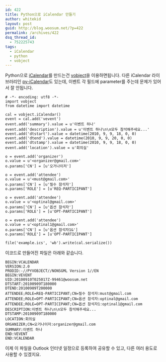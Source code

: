 ```yaml
---
id: 422
title: Python으로 iCalendar 만들기
author: whitekid
layout: post
guid: http://blog.woosum.net/?p=422
permalink: /archives/422
dsq_thread_id:
  - 752225743
tags:
  - iCalendar
  - python
  - vobject
---
```

Python으로 [iCalendar][1]를 만드는건 [vobject][2]을 이용하면됩니다. 다른 iCalendar 라이브러리인 [py-iCalendar][3]도 있는데, 이벤트 각 필드에 parameter를 주는데 문제가 있어서 잘 안됩니다.

    # -*- encoding: utf8 -*-
    import vobject
    from datetime import datetime

    cal = vobject.iCalendar()
    event = cal.add('vevent')
    event.add('summary').value = u'이벤트 하나'
    event.add('description').value = u'이벤트 하나\n\n모두 참석해주세요...'
    event.add('dtstart').value = datetime(2010, 9, 9, 18, 0, 0)
    event.add('dtend').value = datetime(2010, 9, 9, 20, 0, 0)
    event.add('dtstamp').value = datetime(2010, 9, 9, 18, 0, 0)
    event.add('location').value = u'회의실'

    o = event.add('organizer')
    o.value = u'<organizer@gmail.com>'
    o.params['CN'] = [u'오거나이저']

    o = event.add('attendee')
    o.value = u'<must@gmail.com>'
    o.params['CN'] = [u'필수 참석자']
    o.params['ROLE'] = [u'REQ-PARTICIPANT']

    o = event.add('attendee')
    o.value = u'<optinal@gmail.com>'
    o.params['CN'] = [u'옵션 참석자']
    o.params['ROLE'] = [u'OPT-PARTICIPANT']

    o = event.add('attendee')
    o.value = u'<optinal1@gmail.com>'
    o.params['CN'] = [u'옵션 참석자1&']
    o.params['ROLE'] = [u'OPT-PARTICIPANT']

    file('example.ics', 'wb').write(cal.serialize())

이코드로 만들어진 파일은 아래와 같습니다.

    BEGIN:VCALENDAR
    VERSION:2.0
    PRODID:-//PYVOBJECT//NONSGML Version 1//EN
    BEGIN:VEVENT
    UID:20100910T025017Z-99461@woosum.net
    DTSTART:20100909T180000
    DTEND:20100909T200000
    ATTENDEE;ROLE=REQ-PARTICIPANT;CN=필수 참석자:must@gmail.com
    ATTENDEE;ROLE=OPT-PARTICIPANT;CN=옵션 참석자:optinal@gmail.com
    ATTENDEE;ROLE=OPT-PARTICIPANT;CN=옵션 참석자1:optinal1@gmail.com
    DESCRIPTION:이벤트 하나\n\n모두 참석해주세요...
    DTSTAMP:20100909T180000
    LOCATION:회의실
    ORGANIZER;CN=오거나이저:organizer@gmail.com
    SUMMARY:이벤트 하나
    END:VEVENT
    END:VCALENDAR

이제 이 파일을 Outlook 인터넷 일정으로 등록하여 공유할 수 있고, 다른 여러 용도로 사용할 수 있겠지요.

 [1]: http://tools.ietf.org/html/rfc2445
 [2]: http://vobject.skyhouseconsulting.com/
 [3]: http://codespeak.net/icalendar/